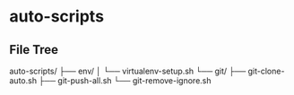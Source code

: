 # auto-scripts

## File Tree
auto-scripts/
├── env/
│   └── virtualenv-setup.sh
└── git/
    ├── git-clone-auto.sh
    ├── git-push-all.sh
    └── git-remove-ignore.sh
